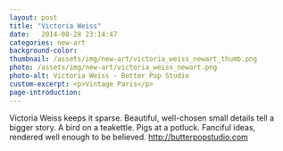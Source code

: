 ```yaml
---
layout: post
title: "Victoria Weiss"
date:   2014-08-28 23:14:47
categories: new-art
background-color: 
thumbnail: /assets/img/new-art/victoria_weiss_newart_thumb.png
photo: /assets/img/new-art/victoria_weiss_newart.png
photo-alt: Victoria Weiss - Butter Pop Studio
custom-excerpt: <p>Vintage Paris</p>
page-introduction: 
---
```


Victoria Weiss keeps it sparse. Beautiful, well-chosen small details tell a bigger story. A bird on a teakettle. Pigs at a potluck. Fanciful ideas, rendered well enough to be believed. http://butterpopstudio.com
